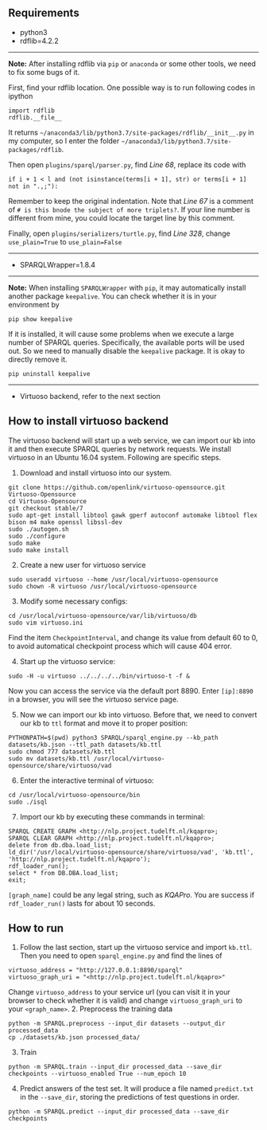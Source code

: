 ## Requirements
- python3
- rdflib=4.2.2
---
**Note:** 
After installing rdflib via `pip` or `anaconda` or some other tools, we need to fix some bugs of it.

First, find your rdflib location. One possible way is to run following codes in ipython 
```
import rdflib
rdflib.__file__
```
It returns `~/anaconda3/lib/python3.7/site-packages/rdflib/__init__.py` in my computer, so I enter the folder `~/anaconda3/lib/python3.7/site-packages/rdflib`.

Then open `plugins/sparql/parser.py`, find *Line 68*, replace its code with
```
if i + 1 < l and (not isinstance(terms[i + 1], str) or terms[i + 1] not in ".,;"):
```
Remember to keep the original indentation.
Note that *Line 67* is a comment of `# is this bnode the subject of more triplets?`. If your line number is different from mine, you could locate the target line by this comment.

Finally, open `plugins/serializers/turtle.py`, find *Line 328*, change `use_plain=True` to `use_plain=False`

---

- SPARQLWrapper=1.8.4

---
**Note:** 
When installing `SPARQLWrapper` with `pip`, it may automatically install another package `keepalive`. You can check whether it is in your environment by
```
pip show keepalive
```

If it is installed, it will cause some problems when we execute a large number of SPARQL queries. Specifically, the available ports will be used out. So we need to manually disable the `keepalive` package. It is okay to directly remove it.
```
pip uninstall keepalive
```

---

- Virtuoso backend, refer to the next section

## How to install virtuoso backend
The virtuoso backend will start up a web service, we can import our kb into it and then execute SPARQL queries by network requests. We install virtuoso in an Ubuntu 16.04 system. Following are specific steps.

1. Download and install virtuoso into our system.
```
git clone https://github.com/openlink/virtuoso-opensource.git Virtuoso-Opensource
cd Virtuoso-Opensource
git checkout stable/7
sudo apt-get install libtool gawk gperf autoconf automake libtool flex bison m4 make openssl libssl-dev
sudo ./autogen.sh
sudo ./configure
sudo make
sudo make install
```

2. Create a new user for virtuoso service
```
sudo useradd virtuoso --home /usr/local/virtuoso-opensource
sudo chown -R virtuoso /usr/local/virtuoso-opensource
```

3. Modify some necessary configs:
```
cd /usr/local/virtuoso-opensource/var/lib/virtuoso/db
sudo vim virtuoso.ini
```
Find the item `CheckpointInterval`, and change its value from default 60 to 0, to avoid automatical checkpoint process which will cause 404 error.

4. Start up the virtuoso service:
```
sudo -H -u virtuoso ../../../../bin/virtuoso-t -f &
```
Now you can access the service via the default port 8890.
Enter `[ip]:8890` in a browser, you will see the virtuoso service page.

5. Now we can import our kb into virtuoso. Before that, we need to convert our kb to `ttl` format and move it to proper position:
```
PYTHONPATH=$(pwd) python3 SPARQL/sparql_engine.py --kb_path datasets/kb.json --ttl_path datasets/kb.ttl
sudo chmod 777 datasets/kb.ttl
sudo mv datasets/kb.ttl /usr/local/virtuoso-opensource/share/virtuoso/vad
```

6. Enter the interactive terminal of virtuoso:
```
cd /usr/local/virtuoso-opensource/bin
sudo ./isql
```

7. Import our kb by executing these commands in terminal:
```
SPARQL CREATE GRAPH <http://nlp.project.tudelft.nl/kqapro>;
SPARQL CLEAR GRAPH <http://nlp.project.tudelft.nl/kqapro>;
delete from db.dba.load_list;
ld_dir('/usr/local/virtuoso-opensource/share/virtuoso/vad', 'kb.ttl', 'http://nlp.project.tudelft.nl/kqapro');
rdf_loader_run();
select * from DB.DBA.load_list;
exit;
```
`[graph_name]` could be any legal string, such as *KQAPro*.
You are success if `rdf_loader_run()` lasts for about 10 seconds.


## How to run
1. Follow the last section, start up the virtuoso service and import `kb.ttl`. Then you need to open `sparql_engine.py` and find the lines of
```
virtuoso_address = "http://127.0.0.1:8890/sparql"
virtuoso_graph_uri = "<http://nlp.project.tudelft.nl/kqapro>"
```
Change `virtuoso_address` to your service url (you can visit it in your browser to check whether it is valid) and change `virtuoso_graph_uri` to your `<graph_name>`.
2. Preprocess the training data
```
python -m SPARQL.preprocess --input_dir datasets --output_dir processed_data
cp ./datasets/kb.json processed_data/
```
3. Train
```
python -m SPARQL.train --input_dir processed_data --save_dir checkpoints --virtuoso_enabled True --num_epoch 10 
```
4. Predict answers of the test set. It will produce a file named `predict.txt` in the `--save_dir`, storing the predictions of test questions in order.
```
python -m SPARQL.predict --input_dir processed_data --save_dir checkpoints
```

